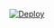 [![Deploy](https://www.herokucdn.com/deploy/button.png)](https://dashboard.heroku.com/new?template=https://github.com/ivwv/heroku-mysql)
